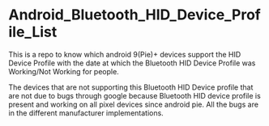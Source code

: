 # Android_Bluetooth_HID_Device_Profile_List

This is a repo to know which android 9(Pie)+ devices support the HID Device Profile with the date at which the Bluetooth HID Device Profile was Working/Not Working for people.

The devices that are not supporting this Bluetooth HID Device profile that are not due to bugs through google because Bluetooth HID device profile is present and working on all pixel devices since android pie. All the bugs are in the different manufacturer implementations.

